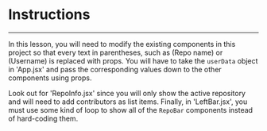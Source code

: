 # Instructions  

---

In this lesson, you will need to modify
the existing components in this project
so that every text in parentheses, such as
(Repo name) or (Username) is 
replaced with props. You will have
to take the `userData` object in 'App.jsx'
and pass the corresponding values down
to the other components using props.

Look out for 'RepoInfo.jsx'
since you will only show the active 
repository and will need to add 
contributors as list items. Finally, in 'LeftBar.jsx',
you must use some kind of loop to show all of the
`RepoBar` components instead of hard-coding them.